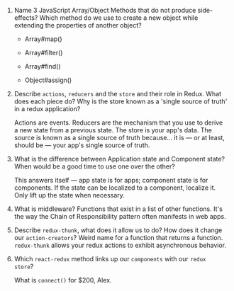 1.  Name 3 JavaScript Array/Object Methods that do not produce side-effects? Which method do we use to create a new object while extending the properties of another object?

    - Array#map()
    - Array#filter()
    - Array#find()

    - Object#assign()

1.  Describe `actions`, `reducers` and the `store` and their role in Redux. What does each piece do? Why is the store known as a 'single source of truth' in a redux application?

    Actions are events. Reducers are the mechanism that you use to derive a new state from a previous state. The store is your app's data. The source is known as a single source of truth because... it is — or at least, should be — your app's single source of truth.

1.  What is the difference between Application state and Component state? When would be a good time to use one over the other?

    This answers itself — app state is for apps; component state is for components. If the state can be localized to a component, localize it. Only lift up the state when necessary.

1.  What is middleware?
    Functions that exist in a list of other functions. It's the way the Chain of Responsibility pattern often manifests in web apps.

1.  Describe `redux-thunk`, what does it allow us to do? How does it change our `action-creators`?
    Weird name for a function that returns a function. `redux-thunk` allows your redux actions to exhibit asynchronous behavior. 

1.  Which `react-redux` method links up our `components` with our `redux store`?

    What is `connect()` for $200, Alex.
